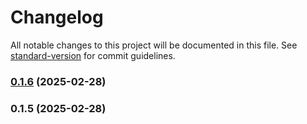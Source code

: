 # Changelog

All notable changes to this project will be documented in this file. See [standard-version](https://github.com/conventional-changelog/standard-version) for commit guidelines.

### [0.1.6](https://github.com/sharplygroup/xtb-api-js/compare/v0.1.5...v0.1.6) (2025-02-28)

### 0.1.5 (2025-02-28)
